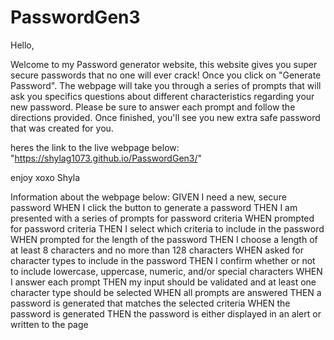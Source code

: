# PasswordGen3

Hello, 

Welcome to my Password generator website, this website gives you super secure passwords that no one will ever crack! Once you click on "Generate Password". The webpage will take you through a series of prompts that will ask you specifics questions about different characteristics regarding your new password. Please be sure to answer each prompt and follow the directions provided. Once finished, you'll see you new extra safe password that was created for you. 

heres the link to the live webpage below:
"https://shylag1073.github.io/PasswordGen3/"

enjoy xoxo
Shyla

Information about the webpage below:
GIVEN I need a new, secure password
WHEN I click the button to generate a password
THEN I am presented with a series of prompts for password criteria
WHEN prompted for password criteria
THEN I select which criteria to include in the password
WHEN prompted for the length of the password
THEN I choose a length of at least 8 characters and no more than 128 characters
WHEN asked for character types to include in the password
THEN I confirm whether or not to include lowercase, uppercase, numeric, and/or special characters
WHEN I answer each prompt
THEN my input should be validated and at least one character type should be selected
WHEN all prompts are answered
THEN a password is generated that matches the selected criteria
WHEN the password is generated
THEN the password is either displayed in an alert or written to the page
